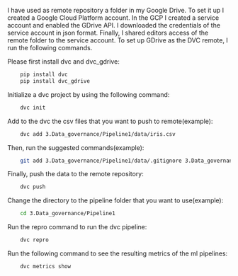 I have used as remote repository a folder in my Google Drive.
To set it up I created a Google Cloud Platform account. 
In the GCP I created a service account and enabled the GDrive API.
I downloaded the credentials of the service account in json format.
Finally, I shared editors access of the remote folder to the service account.
To set up GDrive as the DVC remote, I run the following commands.

Please first install dvc and dvc_gdrive:
```bash
    pip install dvc
    pip install dvc_gdrive
```
Initialize a dvc project by using the following command:
```bash
    dvc init
```
Add to the dvc the csv files that you want to push to remote(example):
```bash
    dvc add 3.Data_governance/Pipeline1/data/iris.csv 
```
Then, run the suggested commands(example):
```bash
    git add 3.Data_governance/Pipeline1/data/.gitignore 3.Data_governance/Pipeline1/data/iris.csv.dvc
```
Finally, push the data to the remote repository:
```bash
    dvc push
```
Change the directory to the pipeline folder that you want to use(example):
```bash
    cd 3.Data_governance/Pipeline1
```
Run the repro command to run the dvc pipeline:
```bash
    dvc repro
```
Run the following command to see the resulting metrics of the ml pipelines:
```bash
    dvc metrics show
```

